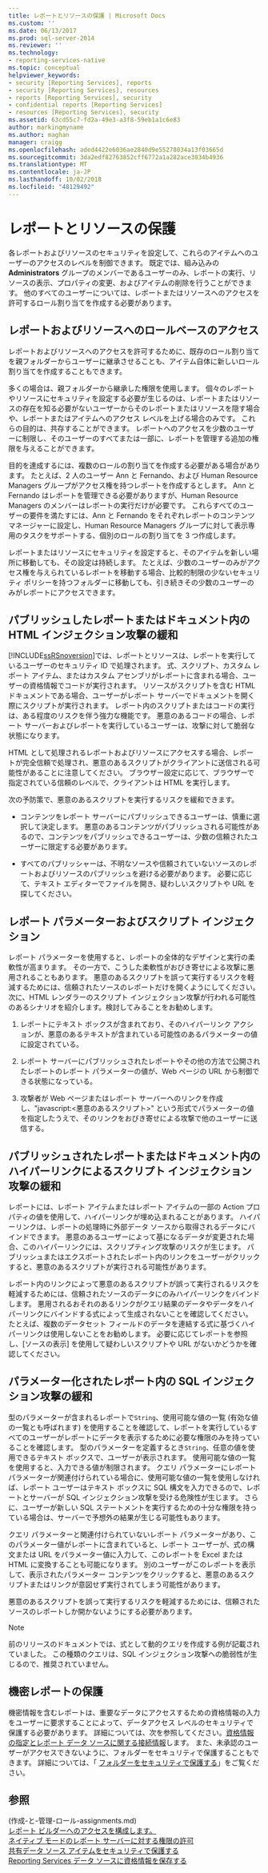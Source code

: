 ```yaml
---
title: レポートとリソースの保護 | Microsoft Docs
ms.custom: ''
ms.date: 06/13/2017
ms.prod: sql-server-2014
ms.reviewer: ''
ms.technology:
- reporting-services-native
ms.topic: conceptual
helpviewer_keywords:
- security [Reporting Services], reports
- security [Reporting Services], resources
- reports [Reporting Services], security
- confidential reports [Reporting Services]
- resources [Reporting Services], security
ms.assetid: 63cd55c7-fd2a-49e3-a3f8-59eb1a1c6e83
author: markingmyname
ms.author: maghan
manager: craigg
ms.openlocfilehash: aded4422e6036ae2840d9e55278034a13f03665d
ms.sourcegitcommit: 3da2edf82763852cff6772a1a282ace3034b4936
ms.translationtype: MT
ms.contentlocale: ja-JP
ms.lasthandoff: 10/02/2018
ms.locfileid: "48129492"
---
```

# <a name="secure-reports-and-resources"></a>レポートとリソースの保護
  各レポートおよびリソースのセキュリティを設定して、これらのアイテムへのユーザーのアクセスのレベルを制御できます。 既定では、組み込みの **Administrators** グループのメンバーであるユーザーのみ、レポートの実行、リソースの表示、プロパティの変更、およびアイテムの削除を行うことができます。 他のすべてのユーザーについては、レポートまたはリソースへのアクセスを許可するロール割り当てを作成する必要があります。  
  
## <a name="role-based-access-to-reports-and-resources"></a>レポートおよびリソースへのロールベースのアクセス  
 レポートおよびリソースへのアクセスを許可するために、既存のロール割り当てを親フォルダーからユーザーに継承させることも、アイテム自体に新しいロール割り当てを作成することもできます。  
  
 多くの場合は、親フォルダーから継承した権限を使用します。 個々のレポートやリソースにセキュリティを設定する必要が生じるのは、レポートまたはリソースの存在を知る必要がないユーザーからそのレポートまたはリソースを隠す場合や、レポートまたはアイテムへのアクセス レベルを上げる場合のみです。 これらの目的は、共存することができます。 レポートへのアクセスを少数のユーザーに制限し、そのユーザーのすべてまたは一部に、レポートを管理する追加の権限を与えることができます。  
  
 目的を達成するには、複数のロールの割り当てを作成する必要がある場合があります。 たとえば、2 人のユーザー Ann と Fernando、および Human Resource Managers グループがアクセス権を持つレポートを作成するとします。 Ann と Fernando はレポートを管理できる必要がありますが、Human Resource Managers のメンバーはレポートの実行だけが必要です。 これらすべてのユーザーの要件を満たすには、Ann と Fernando をそれぞれレポートのコンテンツ マネージャーに設定し、Human Resource Managers グループに対して表示専用のタスクをサポートする、個別のロールの割り当てを 3 つ作成します。  
  
 レポートまたはリソースにセキュリティを設定すると、そのアイテムを新しい場所に移動しても、その設定は持続します。 たとえば、少数のユーザーのみがアクセス権を与えられているレポートを移動する場合、比較的制限の少ないセキュリティ ポリシーを持つフォルダーに移動しても、引き続きその少数のユーザーのみがレポートにアクセスできます。  
  
## <a name="mitigating-html-injection-attacks-in-a-published-report-or-document"></a>パブリッシュしたレポートまたはドキュメント内の HTML インジェクション攻撃の緩和  
 [!INCLUDE[ssRSnoversion](../../includes/ssrsnoversion-md.md)]では、レポートとリソースは、レポートを実行しているユーザーのセキュリティ ID で処理されます。 式、スクリプト、カスタム レポート アイテム、またはカスタム アセンブリがレポートに含まれる場合、ユーザーの資格情報でコードが実行されます。 リソースがスクリプトを含む HTML ドキュメントである場合、ユーザーがレポート サーバーでドキュメントを開く際にスクリプトが実行されます。 レポート内のスクリプトまたはコードの実行は、ある程度のリスクを伴う強力な機能です。 悪意のあるコードの場合、レポート サーバーおよびレポートを実行しているユーザーは、攻撃に対して脆弱な状態になります。  
  
 HTML として処理されるレポートおよびリソースにアクセスする場合、レポートが完全信頼で処理され、悪意のあるスクリプトがクライアントに送信される可能性があることに注意してください。 ブラウザー設定に応じて、ブラウザーで指定されている信頼のレベルで、クライアントは HTML を実行します。  
  
 次の予防策で、悪意のあるスクリプトを実行するリスクを緩和できます。  
  
-   コンテンツをレポート サーバーにパブリッシュできるユーザーは、慎重に選択して決定します。 悪意のあるコンテンツがパブリッシュされる可能性があるので、コンテンツをパブリッシュできるユーザーは、少数の信頼されたユーザーに限定する必要があります。  
  
-   すべてのパブリッシャーは、不明なソースや信頼されていないソースのレポートおよびリソースのパブリッシュを避ける必要があります。 必要に応じて、テキスト エディターでファイルを開き、疑わしいスクリプトや URL を探してください。  
  
## <a name="report-parameters-and-script-injection"></a>レポート パラメーターおよびスクリプト インジェクション  
 レポート パラメーターを使用すると、レポートの全体的なデザインと実行の柔軟性が高まります。 その一方で、こうした柔軟性がおびき寄せによる攻撃に悪用されることもあります。 悪意のあるスクリプトを誤って実行するリスクを軽減するためには、信頼されたソースのレポートだけを開くようにしてください。 次に、HTML レンダラーのスクリプト インジェクション攻撃が行われる可能性のあるシナリオを紹介します。検討してみることをお勧めします。  
  
1.  レポートにテキスト ボックスが含まれており、そのハイパーリンク アクションが、悪意のあるテキストが含まれている可能性のあるパラメーターの値に設定されている。  
  
2.  レポート サーバーにパブリッシュされたレポートやその他の方法で公開されたレポートのレポート パラメーターの値が、Web ページの URL から制御できる状態になっている。  
  
3.  攻撃者が Web ページまたはレポート サーバーへのリンクを作成し、"javascript:\<悪意のあるスクリプト>" という形式でパラメーターの値を指定したうえで、そのリンクをおびき寄せによる攻撃で他のユーザーに送信する。  
  
## <a name="mitigating-script-injection-attacks-in-a-hyperlink-in-a-published-report-or-document"></a>パブリッシュされたレポートまたはドキュメント内のハイパーリンクによるスクリプト インジェクション攻撃の緩和  
 レポートには、レポート アイテムまたはレポート アイテムの一部の Action プロパティの値を使用して、ハイパーリンクが埋め込まれることがあります。 ハイパーリンクは、レポートの処理時に外部データ ソースから取得されるデータにバインドできます。 悪意のあるユーザーによって基になるデータが変更された場合、このハイパーリンクには、スクリプティング攻撃のリスクが生じます。 パブリッシュまたはエクスポートされたレポート内のリンクをユーザーがクリックすると、悪意のあるスクリプトが実行される可能性があります。  
  
 レポート内のリンクによって悪意のあるスクリプトが誤って実行されるリスクを軽減するためには、信頼されたソースのデータにのみハイパーリンクをバインドします。 悪用されるおそれのあるリンクがクエリ結果のデータやデータをハイパーリンクにバインドする式によって生成されないことを確認してください。 たとえば、複数のデータセット フィールドのデータを連結する式に基づくハイパーリンクは使用しないことをお勧めします。 必要に応じてレポートを参照し、[ソースの表示] を使用して疑わしいスクリプトや URL がないかどうかを確認してください。  
  
## <a name="mitigating-sql-injection-attacks-in-a-parameterized-report"></a>パラメーター化されたレポート内の SQL インジェクション攻撃の緩和  
 型のパラメーターが含まれるレポートで`String`、使用可能な値の一覧 (有効な値の一覧とも呼ばれます) を使用することを確認して、レポートを実行しているすべてのユーザーがレポートにデータを表示するために必要な権限のみを持っていることを確認します。 型のパラメーターを定義するとき`String`、任意の値を使用できるテキスト ボックスで、ユーザーが表示されます。 使用可能な値の一覧を使用すると、入力できる値が制限されます。 クエリ パラメーターにレポート パラメーターが関連付けられている場合に、使用可能な値の一覧を使用しなければ、レポート ユーザーはテキスト ボックスに SQL 構文を入力できるので、レポートとサーバーが SQL インジェクション攻撃を受ける危険性が生じます。 さらに、ユーザーが新しい SQL ステートメントを実行するための十分な権限を持っている場合は、サーバーで予想外の結果が生じる可能性もあります。  
  
 クエリ パラメーターと関連付けられていないレポート パラメーターがあり、このパラメーター値がレポートに含まれていると、レポート ユーザーが、式の構文または URL をパラメーター値に入力して、このレポートを Excel または HTML に変換することも可能になります。 別のユーザーがこのレポートを表示して、表示されたパラメーター コンテンツをクリックすると、悪意のあるスクリプトまたはリンクが意図せず実行されてしまう可能性があります。  
  
 悪意のあるスクリプトを誤って実行するリスクを軽減するためには、信頼されたソースのレポートしか開かないようにする必要があります。  
  
> [!NOTE]  
>  前のリリースのドキュメントでは、式として動的クエリを作成する例が記載されていました。 この種類のクエリは、SQL インジェクション攻撃への脆弱性が生じるので、推奨されていません。  
  
## <a name="securing-confidential-reports"></a>機密レポートの保護  
 機密情報を含むレポートは、重要なデータにアクセスするための資格情報の入力をユーザーに要求することによって、データアクセス レベルのセキュリティで保護する必要があります。 詳細については、次を参照してください。[資格情報の指定とレポート データ ソースに関する接続情報](../report-data/specify-credential-and-connection-information-for-report-data-sources.md)します。 また、未承認のユーザーがアクセスできないように、フォルダーをセキュリティで保護することもできます。 詳細については、「 [フォルダーをセキュリティで保護する](secure-folders.md)」をご覧ください。  
  
## <a name="see-also"></a>参照  
 (作成-と-管理-ロール-assignments.md)   
 [レポート ビルダーへのアクセスを構成します。](../report-server/configure-report-builder-access.md)   
 [ネイティブ モードのレポート サーバーに対する権限の許可](granting-permissions-on-a-native-mode-report-server.md)   
 [共有データ ソース アイテムをセキュリティで保護する](secure-shared-data-source-items.md)   
 [Reporting Services データ ソースに資格情報を保存する](../report-data/store-credentials-in-a-reporting-services-data-source.md)  
  
  
